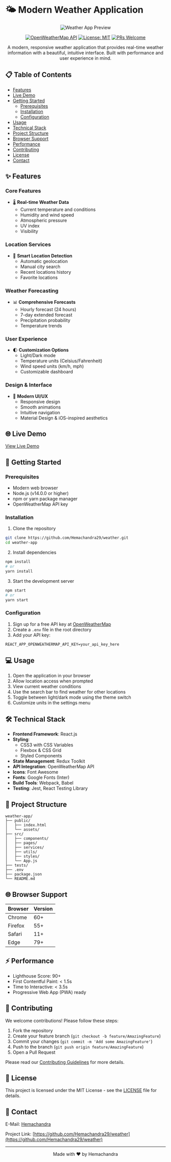 # 🌤️ Modern Weather Application

<div align="center">

![Weather App Preview](https://via.placeholder.com/800x400?text=Weather+App+Preview)

[![OpenWeatherMap API](https://img.shields.io/badge/OpenWeatherMap-API-orange)](https://openweathermap.org/api)
[![License: MIT](https://img.shields.io/badge/License-MIT-yellow.svg)](https://opensource.org/licenses/MIT)
[![PRs Welcome](https://img.shields.io/badge/PRs-welcome-brightgreen.svg)](http://makeapullrequest.com)

A modern, responsive weather application that provides real-time weather information with a beautiful, intuitive interface. Built with performance and user experience in mind.

</div>

## 📋 Table of Contents

- [Features](#-features)
- [Live Demo](#-live-demo)
- [Getting Started](#-getting-started)
  - [Prerequisites](#prerequisites)
  - [Installation](#installation)
  - [Configuration](#configuration)
- [Usage](#-usage)
- [Technical Stack](#-technical-stack)
- [Project Structure](#-project-structure)
- [Browser Support](#-browser-support)
- [Performance](#-performance)
- [Contributing](#-contributing)
- [License](#-license)
- [Contact](#-contact)

## ✨ Features

### Core Features
- 🌡️ **Real-time Weather Data**
  - Current temperature and conditions
  - Humidity and wind speed
  - Atmospheric pressure
  - UV index
  - Visibility

### Location Services
- 📍 **Smart Location Detection**
  - Automatic geolocation
  - Manual city search
  - Recent locations history
  - Favorite locations

### Weather Forecasting
- 📊 **Comprehensive Forecasts**
  - Hourly forecast (24 hours)
  - 7-day extended forecast
  - Precipitation probability
  - Temperature trends

### User Experience
- 🌓 **Customization Options**
  - Light/Dark mode
  - Temperature units (Celsius/Fahrenheit)
  - Wind speed units (km/h, mph)
  - Customizable dashboard

### Design & Interface
- 🎨 **Modern UI/UX**
  - Responsive design
  - Smooth animations
  - Intuitive navigation
  - Material Design & iOS-inspired aesthetics

## 🌐 Live Demo

[View Live Demo](https://your-demo-link.com)

## 🚀 Getting Started

### Prerequisites

- Modern web browser
- Node.js (v14.0.0 or higher)
- npm or yarn package manager
- OpenWeatherMap API key

### Installation

1. Clone the repository
```bash
git clone https://github.com/Hemachandra29/weather.git
cd weather-app
```

2. Install dependencies
```bash
npm install
# or
yarn install
```

3. Start the development server
```bash
npm start
# or
yarn start
```

### Configuration

1. Sign up for a free API key at [OpenWeatherMap](https://openweathermap.org/api)
2. Create a `.env` file in the root directory
3. Add your API key:
```env
REACT_APP_OPENWEATHERMAP_API_KEY=your_api_key_here
```

## 💻 Usage

1. Open the application in your browser
2. Allow location access when prompted
3. View current weather conditions
4. Use the search bar to find weather for other locations
5. Toggle between light/dark mode using the theme switch
6. Customize units in the settings menu

## 🛠️ Technical Stack

- **Frontend Framework**: React.js
- **Styling**: 
  - CSS3 with CSS Variables
  - Flexbox & CSS Grid
  - Styled Components
- **State Management**: Redux Toolkit
- **API Integration**: OpenWeatherMap API
- **Icons**: Font Awesome
- **Fonts**: Google Fonts (Inter)
- **Build Tools**: Webpack, Babel
- **Testing**: Jest, React Testing Library

## 📁 Project Structure

```
weather-app/
├── public/
│   ├── index.html
│   └── assets/
├── src/
│   ├── components/
│   ├── pages/
│   ├── services/
│   ├── utils/
│   ├── styles/
│   └── App.js
├── tests/
├── .env
├── package.json
└── README.md
```

## 🌐 Browser Support

| Browser | Version |
|---------|---------|
| Chrome  | 60+     |
| Firefox | 55+     |
| Safari  | 11+     |
| Edge    | 79+     |

## ⚡ Performance

- Lighthouse Score: 90+
- First Contentful Paint: < 1.5s
- Time to Interactive: < 3.5s
- Progressive Web App (PWA) ready

## 🤝 Contributing

We welcome contributions! Please follow these steps:

1. Fork the repository
2. Create your feature branch (`git checkout -b feature/AmazingFeature`)
3. Commit your changes (`git commit -m 'Add some AmazingFeature'`)
4. Push to the branch (`git push origin feature/AmazingFeature`)
5. Open a Pull Request

Please read our [Contributing Guidelines](CONTRIBUTING.md) for more details.

## 📝 License

This project is licensed under the MIT License - see the [LICENSE](LICENSE) file for details.

## 📧 Contact

E-Mail: [Hemachandra](hemachandranaidu8888@gmail.com)

Project Link: [https://github.com/Hemachandra29/weather](https://github.com/Hemachandra29/weather)

---

<div align="center">
Made with ❤️ by Hemachandra
</div> 
